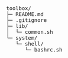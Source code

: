 <pre>
toolbox/
├─ README.md
├─ .gitignore
├─ lib/
│  └─ common.sh
└─ system/
   └─ shell/
      └─ bashrc.sh
</pre>